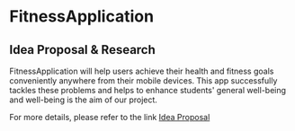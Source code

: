 # FitnessApplication

## Idea Proposal & Research

FitnessApplication will help users achieve their health and fitness goals conveniently anywhere from their mobile devices. 
This app successfully tackles these problems and helps to enhance students' general well-being and well-being is the aim of our project.


For more details, please refer to the link [Idea Proposal](https://docs.google.com/document/d/1_5ID5w2g-ARyfQnQxV8QwXSxxt61SA7z5sJLimIwUmo/edit?pli=1)

